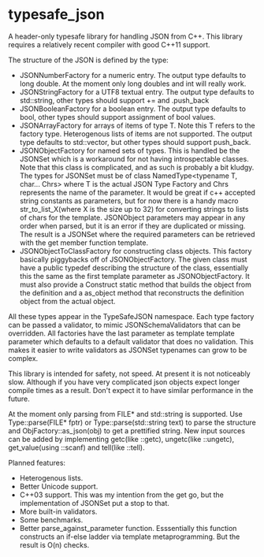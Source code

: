 typesafe_json
=============

A header-only typesafe library for handling JSON from C++. This library requires a relatively recent compiler with good C++11 support.

The structure of the JSON is defined by the type: 

* JSONNumberFactory for a numeric entry. The output type defaults to long double. At the moment only long doubles and int will really work.
* JSONStringFactory for a UTF8 textual entry. The output type defaults to std::string, other types should support += and .push_back
* JSONBooleanFactory for a boolean entry. The output type defaults to bool, other types should support assignment of bool values.
* JSONArrayFactory for arrays of items of type T. Note this T refers to the factory type. Heterogenous lists of items are not supported. The output type defaults to std::vector<T>, but other types should support push_back.
* JSONObjectFactory for named sets of types. This is handled be the JSONSet which is a workaround for not having introspectable classes. Note that this class is complicated, and as such is probably a bit kludgy. The types for JSONSet must be of class NamedType<typename T, char... Chrs> where T is the actual JSON Type Factory and Chrs represents the name of the parameter. It would be great if c++ accepted string constants as parameters, but for now there is a handy macro str_to_list_X(where X is the size up to 32) for converting strings to lists of chars for the template. JSONObject parameters may appear in any order when parsed, but it is an error if they are duplicated or missing. The result is a JSONSet where the required parameters can be retrieved with the get member function template.
* JSONObjectToClassFactory for constructing class objects. This factory basically piggybacks off of JSONObjectFactory. The given class must have a public typedef describing the structure of the class, essentially this the same as the first template parameter as JSONObjectFactory. It must also provide a Construct static method that builds the object from the definition and a as_object method that reconstructs the definition object from the actual object.

All these types appear in the TypeSafeJSON namespace. Each type factory can be passed a validator, to mimic JSONSchemaValidators that can be overridden. All factories have the last parameter as template template parameter which defaults to a default validator that does no validation. This makes it easier to write validators as JSONSet typenames can grow to be complex.

This library is intended for safety, not speed. At present it is not noticeably slow. Although if you have very complicated json objects expect longer compile times as a result. Don't expect it to have similar performance in the future.

At the moment only parsing from FILE* and std::string is supported. Use Type::parse(FILE* fptr) or Type::parse(std::string text) to parse the structure and ObjFactory::as_json(obj) to get a prettified string. New input sources can be added by implementing getc(like ::getc), ungetc(like ::ungetc), get_value<T>(using ::scanf) and tell(like ::tell).

Planned features:

* Heterogenous lists.
* Better Unicode support.
* C++03 support. This was my intention from the get go, but the implementation of JSONSet put a stop to that.
* More built-in validators.
* Some benchmarks.
* Better parse_against_parameter function. Esssentially this function constructs an if-else ladder via template metaprogramming. But the result is O(n) checks.
